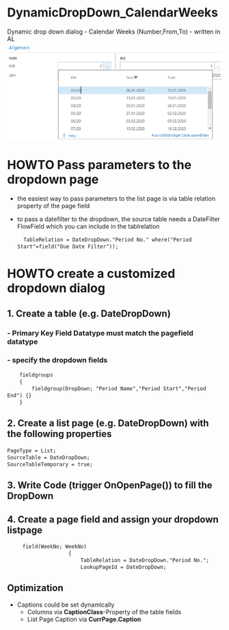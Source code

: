# DynamicDropDown_CalendarWeeks
Dynamic drop down dialog - Calendar Weeks (Number,From,To) - written in AL 
![Screenshot1](KWPicker.png)

# HOWTO Pass parameters to the dropdown page
- the easiest way to pass parameters to the list page is via table relation property of the page field
- to pass a datefilter to the dropdown, the source table needs a DateFilter FlowField which you can include in the tablrelation

        TableRelation = DateDropDown."Period No." where("Period Start"=field("Due Date Filter"));


# HOWTO create a customized dropdown dialog
## 1. Create a table (e.g. DateDropDown) 
### - Primary Key Field Datatype must match the pagefield datatype
### - specify the dropdown fields
        fieldgroups
        {
            fieldgroup(DropDown; "Period Name","Period Start","Period End") {}
        }
## 2. Create a list page (e.g. DateDropDown) with the following properties
    PageType = List;
    SourceTable = DateDropDown;
    SourceTableTemporary = true;
## 3. Write Code (trigger OnOpenPage()) to fill the DropDown
## 4. Create a page field and assign your dropdown listpage
         field(WeekNo; WeekNo)
                        {
                            TableRelation = DateDropDown."Period No.";
                            LookupPageId = DateDropDown;
## Optimization
- Captions could be set dynamically
    - Columns via **CaptionClass**-Property of the table fields 
    - List Page Caption via **CurrPage.Caption**

